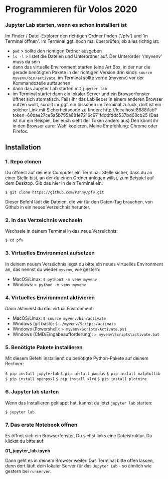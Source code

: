 # Programmieren für Volos 2020

### Jupyter Lab starten, wenn es schon installiert ist

Im Finder / Datei-Explorer den richtigen Ordner finden ('/pfv') und 'in Terminal öffnen'.
Im Terminal ggf. noch mal überprüfen, ob alles richtig ist:

- `pwd` > sollte den richtigen Ordner ausgeben
- `ls -l` > listet die Dateien und Unterordner auf. Der Unterorder '/myvenv' muss da sein
- dann das virtuelle Environment starten (eine Art Box, in der nur die gerade benötigten Pakete in der richtigen Version drin sind):
  `source myvenv/bin/activate`, im Terminal sollte vorne (myvenv) vor der Kommandozeile auftauchen
- dann das Jupyter Lab starten mit `jupyter lab`
- im Terminal startet dann ein lokaler Server und ein Browserfenster öffnet sich atomatisch. Falls ihr das Lab lieber in einem anderen Browser nutzen wollt, scrollt ihr ggf. ein bisschen im Terminal zurück, dort ist ein solcher Link mit Sicherheitscode zu finden: http://localhost:8888/lab?token=60dae27ce5a5b755a681e7216c971fdddfddc537bd68cb25 (Das ist nur ein Beispiel, bei euch sieht der Token anders aus)
  Den könnt ihr in den Browser eurer Wahl kopieren. Meine Empfehlung: Chrome oder Firefox.

## Installation

### 1. Repo clonen

Du öffnest auf deinem Computer ein Terminal. Stelle sicher, dass du an einer Stelle bist, an der du einen Ordner anlegen willst, zum Beispiel auf dem Desktop.
Gib das hier in dein Terminal ein:

`$ git clone https://github.com/P3nny/pfv.git`

Dieser Befehl lädt die Dateien, die wir für den Daten-Tag brauchen, von Github in ein neues Verzeichnis herunter.

### 2. In das Verzeichnis wechseln

Wechsele in deinem Terminal in das neue Verzeichnis:

`$ cd pfv`

### 3. Virtuelles Environment aufsetzen

In deinem neuem Verzeichnis legst du bitte ein neues virtuelles Environment an, das nennst du wieder `myvenv`, wie gestern:

- MacOS/Linux: `$ python3 -m venv myvenv`
- Windows: `> python -m venv myvenv`

### 4. Virtuelles Environment aktivieren

Dann aktivierst du das virtual Environment:

- MacOS/Linux: `$ source myvenv/bin/activate`
- Windows (git bash): `$ ./myvenv/Scripts/activate`
- Windows (Powershell): `> myvenv\Scripts\Activate.ps1`
- Windows (CMD/Eingabeaufforderung): `> myvenv\Scripts\activate.bat`

### 5. Benötigte Pakete installieren

Mit diesem Befehl installierst du benötigte Python-Pakete auf deinem Rechner:

`$ pip install jupyterlab`
`$ pip install pandas`
`$ pip install matplotlib`
`$ pip install openpyxl`
`$ pip install xlrd`
`$ pip install plotnine`

### 6. Jupyter lab starten

Wenn das Installieren geklappt hat, kannst du jetzt `jupyter lab` starten:

`$ jupyter lab`

### 7. Das erste Notebook öffnen

Es öffnet sich ein Browserfenster, Du siehst links eine Dateistruktur. Da klickst du bitte auf:

**01_jupyter_lab.ipynb**

Dann geht es in deinem Browser weiter. Das Terminal bitte offen lassen, denn dort läuft dein lokaler Server für das `Jupyter Lab` - so ähnlich wie gestern bei `runserver`.
